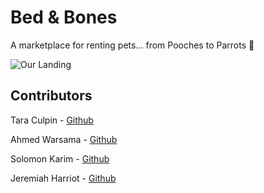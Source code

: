 # Bed & Bones
A marketplace for renting pets... from Pooches to Parrots 🦜

![Our Landing ](./public/bed&boneslandingpage.png)

## Contributors

Tara Culpin - [Github](https://github.com/taramacu)

Ahmed Warsama - [Github](https://www.linkedin.com/in/awar7118/)

Solomon Karim - [Github](https://github.com/Solkarim91)

Jeremiah Harriot - [Github](https://github.com/britishninja47)
